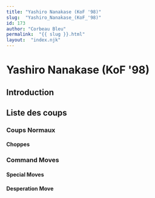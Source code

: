 ```yaml
---
title: "Yashiro Nanakase (KoF '98)"
slug:  "Yashiro_Nanakase_(KoF_'98)"
id: 173
author: "Corbeau Bleu"
permalink:  "{{ slug }}.html"
layout:  "index.njk"
---
```


# Yashiro Nanakase (KoF '98)

## Introduction

## Liste des coups

### Coups Normaux

#### Choppes

### Command Moves

#### Special Moves

#### Desperation Move
